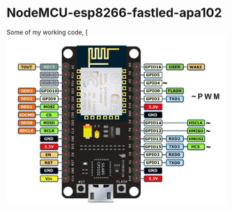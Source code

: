 # NodeMCU-esp8266-fastled-apa102
Some of my working code, 
[![NodeMCU V1.0](https://raw.githubusercontent.com/JanBosNL/NodeMCU-esp8266-fastled-apa102/master/NodeMCUv1.0-pinout.jpg)

